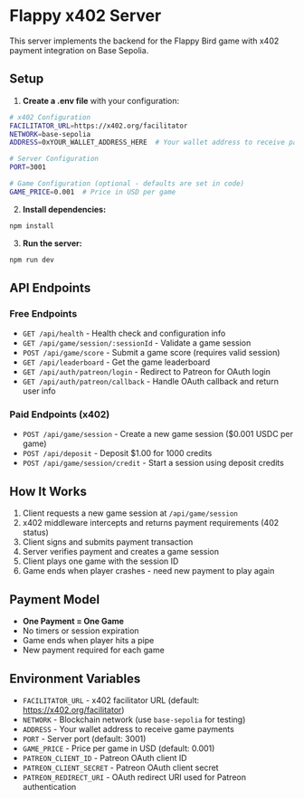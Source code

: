 # Flappy x402 Server

This server implements the backend for the Flappy Bird game with x402 payment integration on Base Sepolia.

## Setup

1. **Create a .env file** with your configuration:

```bash
# x402 Configuration
FACILITATOR_URL=https://x402.org/facilitator
NETWORK=base-sepolia
ADDRESS=0xYOUR_WALLET_ADDRESS_HERE  # Your wallet address to receive payments

# Server Configuration
PORT=3001

# Game Configuration (optional - defaults are set in code)
GAME_PRICE=0.001  # Price in USD per game
```

2. **Install dependencies:**

```bash
npm install
```

3. **Run the server:**

```bash
npm run dev
```

## API Endpoints

### Free Endpoints

- `GET /api/health` - Health check and configuration info
- `GET /api/game/session/:sessionId` - Validate a game session
- `POST /api/game/score` - Submit a game score (requires valid session)
- `GET /api/leaderboard` - Get the game leaderboard
- `GET /api/auth/patreon/login` - Redirect to Patreon for OAuth login
- `GET /api/auth/patreon/callback` - Handle OAuth callback and return user info

### Paid Endpoints (x402)

- `POST /api/game/session` - Create a new game session ($0.001 USDC per game)
- `POST /api/deposit` - Deposit $1.00 for 1000 credits
- `POST /api/game/session/credit` - Start a session using deposit credits

## How It Works

1. Client requests a new game session at `/api/game/session`
2. x402 middleware intercepts and returns payment requirements (402 status)
3. Client signs and submits payment transaction
4. Server verifies payment and creates a game session
5. Client plays one game with the session ID
6. Game ends when player crashes - need new payment to play again

## Payment Model

- **One Payment = One Game**
- No timers or session expiration
- Game ends when player hits a pipe
- New payment required for each game

## Environment Variables

- `FACILITATOR_URL` - x402 facilitator URL (default: https://x402.org/facilitator)
- `NETWORK` - Blockchain network (use `base-sepolia` for testing)
- `ADDRESS` - Your wallet address to receive game payments
- `PORT` - Server port (default: 3001)
- `GAME_PRICE` - Price per game in USD (default: 0.001)
- `PATREON_CLIENT_ID` - Patreon OAuth client ID
- `PATREON_CLIENT_SECRET` - Patreon OAuth client secret
- `PATREON_REDIRECT_URI` - OAuth redirect URI used for Patreon authentication
